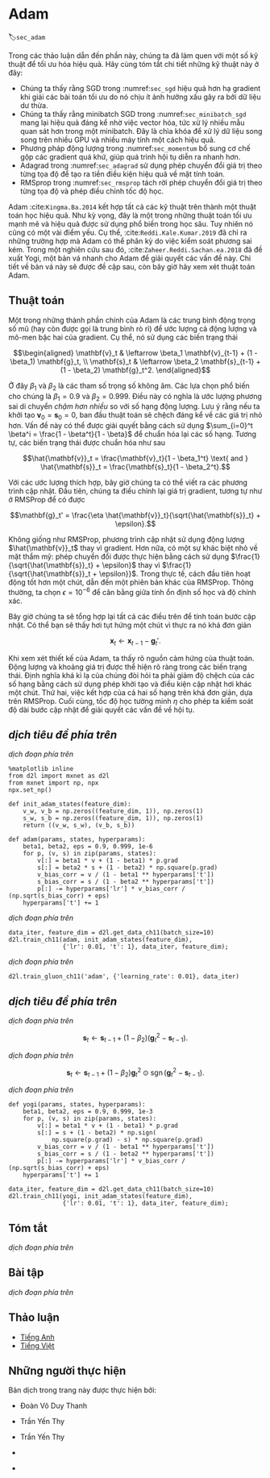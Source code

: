 <!-- ===================== Bắt đầu dịch Phần 1 ==================== -->
<!-- ========================================= REVISE PHẦN 1 - BẮT ĐẦU =================================== -->

<!--
# Adam
-->

# Adam
:label:`sec_adam`

<!--
In the discussions leading up to this section we encountered a number of techniques for efficient optimization.
Let us recap them in detail here:
-->

Trong các thảo luận dẫn đến phần này, chúng ta đã làm quen với một số kỹ thuật để tối ưu hóa hiệu quả.
Hãy cùng tóm tắt chi tiết những kỹ thuật này ở đây:

<!--
* We saw that :numref:`sec_sgd` is more effective than Gradient Descent when solving optimization problems, e.g., due to its inherent resilience to redundant data.
* We saw that :numref:`sec_minibatch_sgd` affords significant additional efficiency arising from vectorization, using larger sets of observations in one minibatch. 
This is the key to efficient multi-machine, multi-GPU and overall parallel processing.
* :numref:`sec_momentum` added a mechanism for aggregating a history of past gradients to accelerate convergence.
* :numref:`sec_adagrad` used per-coordinate scaling to allow for a computationally efficient preconditioner.
* :numref:`sec_rmsprop` decoupled per-coordinate scaling from a learning rate adjustment.
-->

* Chúng ta thấy rằng SGD trong :numref:`sec_sgd` hiệu quả hơn hạ gradient khi giải các bài toán tối ưu do nó chịu ít ảnh hưởng xấu gây ra bởi dữ liệu dư thừa.
* Chúng ta thấy rằng minibatch SGD trong :numref:`sec_minibatch_sgd` mang lại hiệu quả đáng kể nhờ việc vector hóa, tức xử lý nhiều mẫu quan sát hơn trong một minibatch.
Đây là chìa khóa để xử lý dữ liệu song song trên nhiều GPU và nhiều máy tính một cách hiệu quả.
* Phương pháp động lượng trong :numref:`sec_momentum` bổ sung cơ chế gộp các gradient quá khứ, giúp quá trình hội tụ diễn ra nhanh hơn.
* Adagrad trong :numref:`sec_adagrad` sử dụng phép chuyển đổi giá trị theo từng tọa độ để tạo ra tiền điều kiện hiệu quả về mặt tính toán.
* RMSprop trong :numref:`sec_rmsprop` tách rời phép chuyển đổi giá trị theo từng tọa độ và phép điều chỉnh tốc độ học.

<!--
Adam :cite:`Kingma.Ba.2014` combines all these techniques into one efficient learning algorithm.
As expected, this is an algorithm that has become rather popular as one of the more robust and effective optimization algorithms to use in deep learning.
It is not without issues, though.
In particular, :cite:`Reddi.Kale.Kumar.2019` show that there are situations where Adam can diverge due to poor variance control.
In a follow-up work :cite:`Zaheer.Reddi.Sachan.ea.2018` proposed a hotfix to Adam, called Yogi which addresses these issues.
More on this later. For now let us review the Adam algorithm.
-->

Adam :cite:`Kingma.Ba.2014` kết hợp tất cả các kỹ thuật trên thành một thuật toán học hiệu quả.
Như kỳ vọng, đây là một trong những thuật toán tối ưu mạnh mẽ và hiệu quả được sử dụng phổ biến trong học sâu.
Tuy nhiên nó cũng có một vài điểm yếu.
Cụ thể, :cite:`Reddi.Kale.Kumar.2019` đã chỉ ra những trường hợp mà Adam có thể phân kỳ do việc kiểm soát phương sai kém.
Trong một nghiên cứu sau đó, :cite:`Zaheer.Reddi.Sachan.ea.2018` đã đề xuất Yogi, một bản vá nhanh cho Adam để giải quyết các vấn đề này.
Chi tiết về bản vá này sẽ được đề cập sau, còn bây giờ hãy xem xét thuật toán Adam.

<!--
## The Algorithm
-->

## Thuật toán

<!--
One of the key components of Adam is that it uses exponential weighted moving averages (also known as leaky averaging) 
to obtain an estimate of both the momentum and also the second moment of the gradient. 
That is, it uses the state variables
-->

Một trong những thành phần chính của Adam là các trung bình động trọng số mũ (hay còn được gọi là trung bình rò rỉ)
để ước lượng cả động lượng và mô-men bậc hai của gradient.
Cụ thể, nó sử dụng các biến trạng thái

$$\begin{aligned}
    \mathbf{v}_t & \leftarrow \beta_1 \mathbf{v}_{t-1} + (1 - \beta_1) \mathbf{g}_t, \\
    \mathbf{s}_t & \leftarrow \beta_2 \mathbf{s}_{t-1} + (1 - \beta_2) \mathbf{g}_t^2.
\end{aligned}$$

<!-- ===================== Kết thúc dịch Phần 1 ===================== -->

<!-- ===================== Bắt đầu dịch Phần 2 ===================== -->

<!--
Here $\beta_1$ and $\beta_2$ are nonnegative weighting parameters.
Common choices for them are $\beta_1 = 0.9$ and $\beta_2 = 0.999$.
That is, the variance estimate moves *much more slowly* than the momentum term.
Note that if we initialize $\mathbf{v}_0 = \mathbf{s}_0 = 0$ we have a significant amount of bias initially towards smaller values.
This can be addressed by using the fact that $\sum_{i=0}^t \beta^i = \frac{1 - \beta^t}{1 - \beta}$ to re-normalize terms.
Correspondingly the normalized state variables are given by
-->

Ở đây $\beta_1$ và $\beta_2$ là các tham số trọng số không âm.
Các lựa chọn phổ biến cho chúng là $\beta_1 = 0.9$ và $\beta_2 = 0.999$.
Điều này có nghĩa là ước lượng phương sai di chuyển *chậm hơn nhiều* so với số hạng động lượng.
Lưu ý rằng nếu ta khởi tạo $\mathbf{v}_0 = \mathbf{s}_0 = 0$, ban đầu thuật toán sẽ chệch đáng kể về các giá trị nhỏ hơn.
Vấn đề này có thể được giải quyết bằng cách sử dụng $\sum_{i=0}^t \beta^i = \frac{1 - \beta^t}{1 - \beta}$ để chuẩn hóa lại các số hạng.
Tương tự, các biến trạng thái được chuẩn hóa như sau


$$\hat{\mathbf{v}}_t = \frac{\mathbf{v}_t}{1 - \beta_1^t} \text{ and } \hat{\mathbf{s}}_t = \frac{\mathbf{s}_t}{1 - \beta_2^t}.$$


<!--
Armed with the proper estimates we can now write out the update equations.
First, we rescale the gradient in a manner very much akin to that of RMSProp to obtain
-->

Với các ước lượng thích hợp, bây giờ chúng ta có thể viết ra các phương trình cập nhật.
Đầu tiên, chúng ta điều chỉnh lại giá trị gradient, tương tự như ở RMSProp để có được


$$\mathbf{g}_t' = \frac{\eta \hat{\mathbf{v}}_t}{\sqrt{\hat{\mathbf{s}}_t} + \epsilon}.$$


<!--
Unlike RMSProp our update uses the momentum $\hat{\mathbf{v}}_t$ rather than the gradient itself.
Moreover, there is a slight cosmetic difference as the rescaling happens using $\frac{1}{\sqrt{\hat{\mathbf{s}}_t} + \epsilon}$ instead of $\frac{1}{\sqrt{\hat{\mathbf{s}}_t + \epsilon}}$.
The former works arguably slightly better in practice, hence the deviation from RMSProp.
Typically we pick $\epsilon = 10^{-6}$ for a good trade-off between numerical stability and fidelity.
-->

Không giống như RMSProp, phương trình cập nhật sử dụng động lượng $\hat{\mathbf{v}}_t$ thay vì gradient.
Hơn nữa, có một sự khác biệt nhỏ về mặt thẩm mỹ: phép chuyển đổi được thực hiện bằng cách sử dụng $\frac{1}{\sqrt{\hat{\mathbf{s}}_t} + \epsilon}$ thay vì $\frac{1}{\sqrt{\hat{\mathbf{s}}_t + \epsilon}}$.
Trong thực tế, cách đầu tiên hoạt động tốt hơn một chút, dẫn đến một phiên bản khác của RMSProp.
Thông thường, ta chọn $\epsilon = 10^{-6}$ để cân bằng giữa tính ổn định số học và độ chính xác.

<!--
Now we have all the pieces in place to compute updates.
This is slightly anticlimactic and we have a simple update of the form
-->

Bây giờ chúng ta sẽ tổng hợp lại tất cả các điều trên để tính toán bước cập nhật.
Có thể bạn sẽ thấy hơi tụt hứng một chút vì thực ra nó khá đơn giản


$$\mathbf{x}_t \leftarrow \mathbf{x}_{t-1} - \mathbf{g}_t'.$$


<!--
Reviewing the design of Adam its inspiration is clear.
Momentum and scale are clearly visible in the state variables.
Their rather peculiar definition forces us to debias terms (this could be fixed by a slightly different initialization and update condition).
Second, the combination of both terms is pretty straightforward, given RMSProp.
Last, the explicit learning rate $\eta$ allows us to control the step length to address issues of convergence.
-->

Khi xem xét thiết kế của Adam, ta thấy rõ nguồn cảm hứng của thuật toán.
Động lượng và khoảng giá trị được thể hiện rõ ràng trong các biến trạng thái.
Định nghĩa khá kì lạ của chúng đòi hỏi ta phải giảm độ chệch của các số hạng bằng cách sử dụng phép khởi tạo và điều kiện cập nhật hơi khác một chút.
Thứ hai, việc kết hợp của cả hai số hạng trên khá đơn giản, dựa trên RMSProp.
Cuối cùng, tốc độ học tường minh $\eta$ cho phép ta kiểm soát độ dài bước cập nhật để giải quyết các vấn đề về hội tụ.

<!-- ===================== Kết thúc dịch Phần 2 ===================== -->

<!-- ===================== Bắt đầu dịch Phần 3 ===================== -->

<!-- ========================================= REVISE PHẦN 1 - KẾT THÚC ===================================-->

<!-- ========================================= REVISE PHẦN 2 - BẮT ĐẦU ===================================-->

<!--
## Implementation
-->

## *dịch tiêu đề phía trên*

<!--
Implementing Adam from scratch is not very daunting.
For convenience we store the timestep counter $t$ in the `hyperparams` dictionary.
Beyond that all is straightforward.
-->

*dịch đoạn phía trên*


```{.python .input  n=2}
%matplotlib inline
from d2l import mxnet as d2l
from mxnet import np, npx
npx.set_np()

def init_adam_states(feature_dim):
    v_w, v_b = np.zeros((feature_dim, 1)), np.zeros(1)
    s_w, s_b = np.zeros((feature_dim, 1)), np.zeros(1)
    return ((v_w, s_w), (v_b, s_b))

def adam(params, states, hyperparams):
    beta1, beta2, eps = 0.9, 0.999, 1e-6
    for p, (v, s) in zip(params, states):
        v[:] = beta1 * v + (1 - beta1) * p.grad
        s[:] = beta2 * s + (1 - beta2) * np.square(p.grad)
        v_bias_corr = v / (1 - beta1 ** hyperparams['t'])
        s_bias_corr = s / (1 - beta2 ** hyperparams['t'])
        p[:] -= hyperparams['lr'] * v_bias_corr / (np.sqrt(s_bias_corr) + eps)
    hyperparams['t'] += 1
```


<!--
We are ready to use Adam to train the model.
We use a learning rate of $\eta = 0.01$.
-->

*dịch đoạn phía trên*


```{.python .input  n=5}
data_iter, feature_dim = d2l.get_data_ch11(batch_size=10)
d2l.train_ch11(adam, init_adam_states(feature_dim),
               {'lr': 0.01, 't': 1}, data_iter, feature_dim);
```


<!--
A more concise implementation is straightforward since `adam` is one of the algorithms provided as part of the Gluon `trainer` optimization library.
Hence we only need to pass configuration parameters for an implementation in Gluon.
-->

*dịch đoạn phía trên*


```{.python .input  n=11}
d2l.train_gluon_ch11('adam', {'learning_rate': 0.01}, data_iter)
```


<!--
## Yogi
-->

## *dịch tiêu đề phía trên*

<!--
One of the problems of Adam is that it can fail to converge even in convex settings when the second moment estimate in $\mathbf{s}_t$ blows up.
As a fix :cite:`Zaheer.Reddi.Sachan.ea.2018` proposed a refined update (and initialization) for $\mathbf{s}_t$.
To understand what's going on, let us rewrite the Adam update as follows:
-->

*dịch đoạn phía trên*


$$\mathbf{s}_t \leftarrow \mathbf{s}_{t-1} + (1 - \beta_2) \left(\mathbf{g}_t^2 - \mathbf{s}_{t-1}\right).$$


<!--
Whenever $\mathbf{g}_t^2$ has high variance or updates are sparse, $\mathbf{s}_t$ might forget past values too quickly.
A possible fix for this is to replace $\mathbf{g}_t^2 - \mathbf{s}_{t-1}$ by $\mathbf{g}_t^2 \odot \mathop{\mathrm{sgn}}(\mathbf{g}_t^2 - \mathbf{s}_{t-1})$.
Now the magnitude of the update no longer depends on the amount of deviation.
This yields the Yogi updates
-->

*dịch đoạn phía trên*

<!-- ===================== Kết thúc dịch Phần 3 ===================== -->

<!-- ===================== Bắt đầu dịch Phần 4 ===================== -->


$$\mathbf{s}_t \leftarrow \mathbf{s}_{t-1} + (1 - \beta_2) \mathbf{g}_t^2 \odot \mathop{\mathrm{sgn}}(\mathbf{g}_t^2 - \mathbf{s}_{t-1}).$$


<!--
The authors furthermore advise to initialize the momentum on a larger initial batch rather than just initial pointwise estimate.
We omit the details since they are not material to the discussion and since even without this convergence remains pretty good.
-->

*dịch đoạn phía trên*


```{.python .input}
def yogi(params, states, hyperparams):
    beta1, beta2, eps = 0.9, 0.999, 1e-3
    for p, (v, s) in zip(params, states):
        v[:] = beta1 * v + (1 - beta1) * p.grad
        s[:] = s + (1 - beta2) * np.sign(
            np.square(p.grad) - s) * np.square(p.grad)
        v_bias_corr = v / (1 - beta1 ** hyperparams['t'])
        s_bias_corr = s / (1 - beta2 ** hyperparams['t'])
        p[:] -= hyperparams['lr'] * v_bias_corr / (np.sqrt(s_bias_corr) + eps)
    hyperparams['t'] += 1

data_iter, feature_dim = d2l.get_data_ch11(batch_size=10)
d2l.train_ch11(yogi, init_adam_states(feature_dim),
               {'lr': 0.01, 't': 1}, data_iter, feature_dim);
```


<!--
## Summary
-->

## Tóm tắt

<!--
* Adam combines features of many optimization algorithms into a fairly robust update rule.
* Created on the basis of RMSProp, Adam also uses EWMA on the minibatch stochastic gradient
* Adam uses bias correction to adjust for a slow startup when estimating momentum and a second moment.
* For gradients with significant variance we may encounter issues with convergence. 
They can be amended by using larger minibatches or by switching to an improved estimate for $\mathbf{s}_t$. 
Yogi offers such an alternative.
-->

*dịch đoạn phía trên*

<!--
## Exercises
-->

## Bài tập

<!--
1. Adjust the learning rate and observe and analyze the experimental results.
2. Can you rewrite momentum and second moment updates such that it does not require bias correction?
3. Why do you need to reduce the learning rate $\eta$ as we converge?
4. Try to construct a case for which Adam diverges and Yogi converges?
-->

*dịch đoạn phía trên*

<!-- ===================== Kết thúc dịch Phần 4 ===================== -->
<!-- ========================================= REVISE PHẦN 2 - KẾT THÚC ===================================-->

## Thảo luận
* [Tiếng Anh](https://discuss.mxnet.io/t/2378)
* [Tiếng Việt](https://forum.machinelearningcoban.com/c/d2l)

## Những người thực hiện
Bản dịch trong trang này được thực hiện bởi:
<!--
Tác giả của mỗi Pull Request điền tên mình và tên những người review mà bạn thấy
hữu ích vào từng phần tương ứng. Mỗi dòng một tên, bắt đầu bằng dấu `*`.

Lưu ý:
* Nếu reviewer không cung cấp tên, bạn có thể dùng tên tài khoản GitHub của họ
với dấu `@` ở đầu. Ví dụ: @aivivn.

* Tên đầy đủ của các reviewer có thể được tìm thấy tại https://github.com/aivivn/d2l-vn/blob/master/docs/contributors_info.md
-->

* Đoàn Võ Duy Thanh
<!-- Phần 1 -->
* Trần Yến Thy

<!-- Phần 2 -->
* Trần Yến Thy

<!-- Phần 3 -->
* 

<!-- Phần 4 -->
* 
